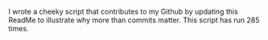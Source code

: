 I wrote a cheeky script that contributes to my Github by updating this ReadMe to illustrate why more than commits matter. This script has run 285 times.